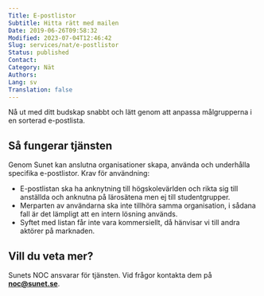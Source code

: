 ```yaml
---
Title: E-postlistor
Subtitle: Hitta rätt med mailen
Date: 2019-06-26T09:58:32
Modified: 2023-07-04T12:46:42
Slug: services/nat/e-postlistor
Status: published
Contact: 
Category: Nät
Authors: 
Lang: sv
Translation: false
---
```


Nå ut med ditt budskap snabbt och lätt genom att anpassa målgrupperna i en sorterad e-postlista.

Så fungerar tjänsten
--------------------

Genom Sunet kan anslutna organisationer skapa, använda och underhålla specifika e-postlistor. Krav för användning:

* E-postlistan ska ha anknytning till högskolevärlden och rikta sig till anställda och anknutna på lärosätena men ej till studentgrupper.
* Merparten av användarna ska inte tillhöra samma organisation, i sådana fall är det lämpligt att en intern lösning används.
* Syftet med listan får inte vara kommersiellt, då hänvisar vi till andra aktörer på marknaden.

Vill du veta mer?
-----------------

Sunets NOC ansvarar för tjänsten. Vid frågor kontakta dem på **[noc@sunet.se](mailto:noc@sunet.se)**.

